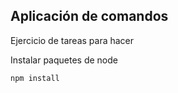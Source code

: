 ## Aplicación de comandos

Ejercicio de tareas para hacer

Instalar paquetes de node

```
npm install
```